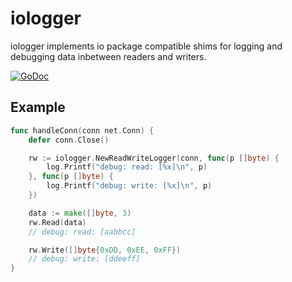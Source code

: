 iologger
========

iologger implements io package compatible shims for logging and debugging data inbetween readers and writers.


[![GoDoc](https://godoc.org/github.com/jamescun/iologger?status.png)](https://godoc.org/github.com/jamescun/iologger)


Example
-------

```go
func handleConn(conn net.Conn) {
	defer conn.Close()

	rw := iologger.NewReadWriteLogger(conn, func(p []byte) {
		log.Printf("debug: read: [%x]\n", p)
	}, func(p []byte) {
		log.Printf("debug: write: [%x]\n", p)
	})

	data := make([]byte, 3)
	rw.Read(data)
	// debug: read: [aabbcc]

	rw.Write([]byte{0xDD, 0xEE, 0xFF})
	// debug: write: [ddeeff]
}
```
